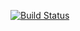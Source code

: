 [![Build Status](https://travis-ci.org/CIResearchGroup/messagesource.svg?branch=master)](https://travis-ci.org/CIResearchGroup/messagesource)
